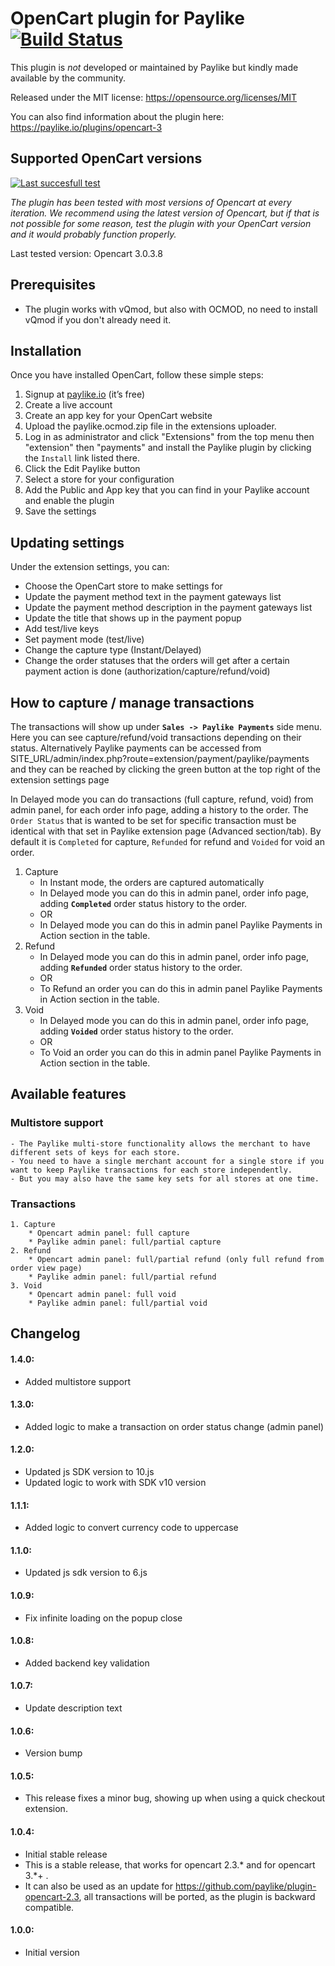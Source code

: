 # OpenCart plugin for Paylike [![Build Status](https://travis-ci.org/paylike/plugin-opencart-3.svg?branch=master)](https://travis-ci.org/paylike/plugin-opencart-3)

This plugin is *not* developed or maintained by Paylike but kindly made
available by the community.

Released under the MIT license: https://opensource.org/licenses/MIT

You can also find information about the plugin here: https://paylike.io/plugins/opencart-3

## Supported OpenCart versions

[![Last succesfull test](https://log.derikon.ro/api/v1/log/read?tag=opencart3&view=svg&label=Opencart&key=ecommerce&background=01afe8)](https://log.derikon.ro/api/v1/log/read?tag=opencart3&view=html)

*The plugin has been tested with most versions of Opencart at every iteration. We recommend using the latest version of Opencart, but if that is not possible for some reason, test the plugin with your OpenCart version and it would probably function properly.*

Last tested version: Opencart 3.0.3.8

## Prerequisites

- The plugin works with vQmod, but also with OCMOD, no need to install vQmod if you don't already need it.

## Installation

Once you have installed OpenCart, follow these simple steps:
1. Signup at [paylike.io](https://paylike.io) (it’s free)
1. Create a live account
1. Create an app key for your OpenCart website
1. Upload the paylike.ocmod.zip file in the extensions uploader.
1. Log in as administrator and click  "Extensions" from the top menu then "extension" then "payments" and install the Paylike plugin by clicking the `Install` link listed there.
1. Click the Edit Paylike button
1. Select a store for your configuration
1. Add the Public and App key that you can find in your Paylike account and enable the plugin
1. Save the settings

## Updating settings

Under the extension settings, you can:
 * Choose the OpenCart store to make settings for
 * Update the payment method text in the payment gateways list
 * Update the payment method description in the payment gateways list
 * Update the title that shows up in the payment popup
 * Add test/live keys
 * Set payment mode (test/live)
 * Change the capture type (Instant/Delayed)
 * Change the order statuses that the orders will get after a certain payment action is done (authorization/capture/refund/void)

 ## How to capture / manage transactions

  The transactions will show up under **`Sales -> Paylike Payments`** side menu. Here you can see capture/refund/void transactions depending on their status. Alternatively Paylike payments can be accessed from SITE_URL/admin/index.php?route=extension/payment/paylike/payments and they can be reached by clicking the green button at the top right of the extension settings page

  In Delayed mode you can do transactions (full capture, refund, void) from admin panel, for each order info page, adding a history to the order. The `Order Status` that is wanted to be set for specific transaction must  be identical with that set in Paylike extension page (Advanced section/tab). By default it is `Completed` for capture, `Refunded` for refund and `Voided` for void an order.

1. Capture
    * In Instant mode, the orders are captured automatically
    * In Delayed mode you can do this in admin panel, order info page, adding **`Completed`** order status history to the order.
    * OR
    * In Delayed mode you can do this in admin panel Paylike Payments in Action section in the table.
2. Refund
    * In Delayed mode you can do this in admin panel, order info page, adding **`Refunded`** order status history to the order.
    * OR
    * To Refund an order you can do this in admin panel Paylike Payments in Action section in the table.
3. Void
    * In Delayed mode you can do this in admin panel, order info page, adding **`Voided`** order status history to the order.
    * OR
    * To Void an order you can do this in admin panel Paylike Payments in Action section in the table.

## Available features

### Multistore support
    - The Paylike multi-store functionality allows the merchant to have different sets of keys for each store.
    - You need to have a single merchant account for a single store if you want to keep Paylike transactions for each store independently.
    - But you may also have the same key sets for all stores at one time.

### Transactions
    1. Capture
        * Opencart admin panel: full capture
        * Paylike admin panel: full/partial capture
    2. Refund
        * Opencart admin panel: full/partial refund (only full refund from order view page)
        * Paylike admin panel: full/partial refund
    3. Void
        * Opencart admin panel: full void
        * Paylike admin panel: full/partial void

## Changelog

#### 1.4.0:
* Added multistore support

#### 1.3.0:
* Added logic to make a transaction on order status change (admin panel)

#### 1.2.0:
* Updated js SDK version to 10.js
* Updated logic to work with SDK v10 version

#### 1.1.1:
* Added logic to convert currency code to uppercase

#### 1.1.0:
* Updated js sdk version to 6.js

#### 1.0.9:
* Fix infinite loading on the popup close

#### 1.0.8:
* Added backend key validation

#### 1.0.7:
* Update description text

#### 1.0.6:
* Version bump

#### 1.0.5:
* This release fixes a minor bug, showing up when using a quick checkout extension.

#### 1.0.4:
* Initial stable release
* This is a stable release, that works for opencart 2.3.* and for opencart 3.*+ .
* It can also be used as an update for https://github.com/paylike/plugin-opencart-2.3, all transactions will be ported, as the plugin is backward compatible.

#### 1.0.0:
* Initial version
